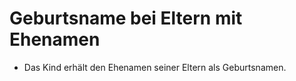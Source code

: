 # Geburtsname bei Eltern mit Ehenamen

- Das Kind erhält den Ehenamen seiner Eltern als Geburtsnamen.

